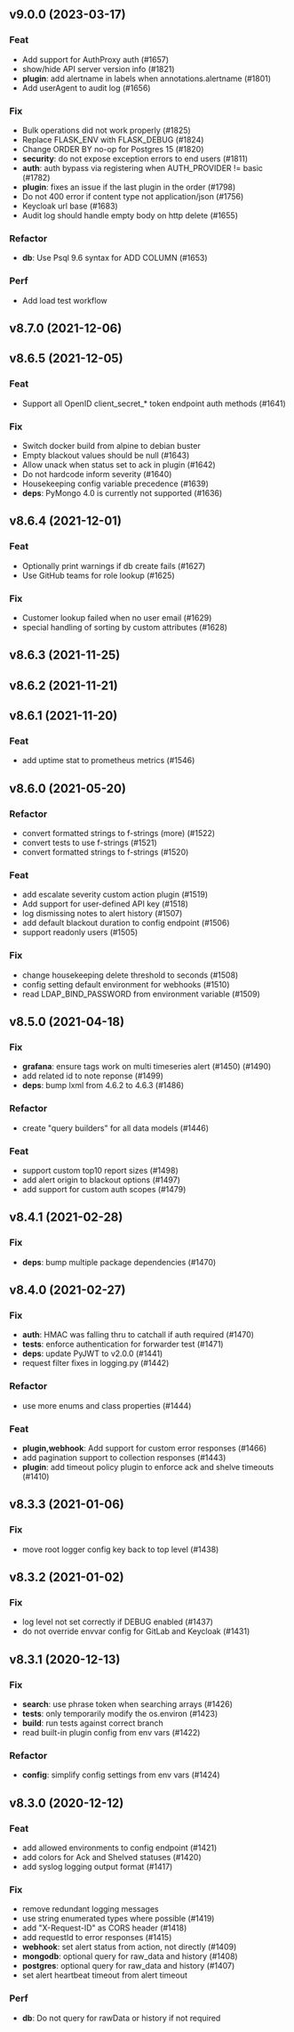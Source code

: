 ## v9.0.0 (2023-03-17)

### Feat

- Add support for AuthProxy auth (#1657)
- show/hide API server version info (#1821)
- **plugin**: add alertname in labels when annotations.alertname (#1801)
- Add userAgent to audit log (#1656)

### Fix

- Bulk operations did not work properly (#1825)
- Replace FLASK_ENV with FLASK_DEBUG (#1824)
- Change ORDER BY no-op for Postgres 15 (#1820)
- **security**: do not expose exception errors to end users (#1811)
- **auth**: auth bypass via registering when AUTH_PROVIDER != basic (#1782)
- **plugin**: fixes an issue if the last plugin in the order (#1798)
- Do not 400 error if content type not application/json (#1756)
- Keycloak url base (#1683)
- Audit log should handle empty body on http delete (#1655)

### Refactor

- **db**: Use Psql 9.6 syntax for ADD COLUMN (#1653)

### Perf

- Add load test workflow

## v8.7.0 (2021-12-06)

## v8.6.5 (2021-12-05)

### Feat

- Support all OpenID client_secret_* token endpoint auth methods (#1641)

### Fix

- Switch docker build from alpine to debian buster
- Empty blackout values should be null (#1643)
- Allow unack when status set to ack in plugin (#1642)
- Do not hardcode inform severity (#1640)
- Housekeeping config variable precedence (#1639)
- **deps**: PyMongo 4.0 is currently not supported (#1636)

## v8.6.4 (2021-12-01)

### Feat

- Optionally print warnings if db create fails (#1627)
- Use GitHub teams for role lookup (#1625)

### Fix

- Customer lookup failed when no user email (#1629)
- special handling of sorting by custom attributes (#1628)

## v8.6.3 (2021-11-25)

## v8.6.2 (2021-11-21)

## v8.6.1 (2021-11-20)

### Feat

- add uptime stat to prometheus metrics (#1546)

## v8.6.0 (2021-05-20)

### Refactor

- convert formatted strings to f-strings (more) (#1522)
- convert tests to use f-strings (#1521)
- convert formatted strings to f-strings (#1520)

### Feat

- add escalate severity custom action plugin (#1519)
- Add support for user-defined API key (#1518)
- log dismissing notes to alert history (#1507)
- add default blackout duration to config endpoint (#1506)
- support readonly users (#1505)

### Fix

- change housekeeping delete threshold to seconds (#1508)
- config setting default environment for webhooks (#1510)
- read LDAP_BIND_PASSWORD from environment variable (#1509)

## v8.5.0 (2021-04-18)

### Fix

- **grafana**: ensure tags work on multi timeseries alert (#1450) (#1490)
- add related id to note reponse (#1499)
- **deps**: bump lxml from 4.6.2 to 4.6.3 (#1486)

### Refactor

- create "query builders" for all data models (#1446)

### Feat

- support custom top10 report sizes (#1498)
- add alert origin to blackout options (#1497)
- add support for custom auth scopes (#1479)

## v8.4.1 (2021-02-28)

### Fix

- **deps**: bump multiple package dependencies (#1470)

## v8.4.0 (2021-02-27)

### Fix

- **auth**: HMAC was falling thru to catchall if auth required (#1470)
- **tests**: enforce authentication for forwarder test (#1471)
- **deps**: update PyJWT to v2.0.0 (#1441)
- request filter fixes in logging.py (#1442)

### Refactor

- use more enums and class properties (#1444)

### Feat

- **plugin,webhook**: Add support for custom error responses (#1466)
- add pagination support to collection responses (#1443)
- **plugin**: add timeout policy plugin to enforce ack and shelve timeouts (#1410)

## v8.3.3 (2021-01-06)

### Fix

- move root logger config key back to top level (#1438)

## v8.3.2 (2021-01-02)

### Fix

- log level not set correctly if DEBUG enabled (#1437)
- do not override envvar config for GitLab and Keycloak (#1431)

## v8.3.1 (2020-12-13)

### Fix

- **search**: use phrase token when searching arrays (#1426)
- **tests**: only temporarily modify the os.environ (#1423)
- **build**: run tests against correct branch
- read built-in plugin config from env vars (#1422)

### Refactor

- **config**: simplify config settings from env vars (#1424)

## v8.3.0 (2020-12-12)

### Feat

- add allowed environments to config endpoint (#1421)
- add colors for Ack and Shelved statuses (#1420)
- add syslog logging output format (#1417)

### Fix

- remove redundant logging messages
- use string enumerated types where possible (#1419)
- add "X-Request-ID" as CORS header (#1418)
- add requestId to error responses (#1415)
- **webhook**: set alert status from action, not directly (#1409)
- **mongodb**: optional query for raw_data and history (#1408)
- **postgres**: optional query for raw_data and history (#1407)
- set alert heartbeat timeout from alert timeout

### Perf

- **db**: Do not query for rawData or history if not required
